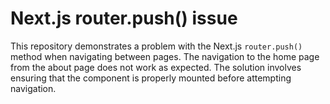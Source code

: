 # Next.js router.push() issue

This repository demonstrates a problem with the Next.js `router.push()` method when navigating between pages.  The navigation to the home page from the about page does not work as expected. The solution involves ensuring that the component is properly mounted before attempting navigation.